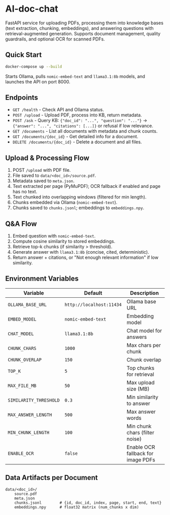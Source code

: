 # AI-doc-chat

FastAPI service for uploading PDFs, processing them into knowledge bases (text extraction, chunking, embeddings), and answering questions with retrieval-augmented generation. Supports document management, quality guardrails, and optional OCR for scanned PDFs.

## Quick Start
```bash
docker-compose up --build
```
Starts Ollama, pulls `nomic-embed-text` and `llama3.1:8b` models, and launches the API on port 8000.

## Endpoints
- `GET /health` - Check API and Ollama status.
- `POST /upload` - Upload PDF, process into KB, return metadata.
- `POST /ask` - Query KB: `{"doc_id": "...", "question": "..."}` → `{"answer": "...", "citations": [...]}` or refusal if low relevance.
- `GET /documents` - List all documents with metadata and chunk counts.
- `GET /documents/{doc_id}` - Get detailed info for a document.
- `DELETE /documents/{doc_id}` - Delete a document and all files.

## Upload & Processing Flow
1. POST `/upload` with PDF file.
2. File saved to `data/<doc_id>/source.pdf`.
3. Metadata saved to `meta.json`.
4. Text extracted per page (PyMuPDF); OCR fallback if enabled and page has no text.
5. Text chunked into overlapping windows (filtered for min length).
6. Chunks embedded via Ollama (`nomic-embed-text`).
7. Chunks saved to `chunks.jsonl`; embeddings to `embeddings.npy`.

## Q&A Flow
1. Embed question with `nomic-embed-text`.
2. Compute cosine similarity to stored embeddings.
3. Retrieve top-k chunks (if similarity > threshold).
4. Generate answer with `llama3.1:8b` (concise, cited, deterministic).
5. Return answer + citations, or "Not enough relevant information" if low similarity.

## Environment Variables
| Variable | Default | Description |
|----------|---------|-------------|
| `OLLAMA_BASE_URL` | `http://localhost:11434` | Ollama base URL |
| `EMBED_MODEL` | `nomic-embed-text` | Embedding model |
| `CHAT_MODEL` | `llama3.1:8b` | Chat model for answers |
| `CHUNK_CHARS` | `1000` | Max chars per chunk |
| `CHUNK_OVERLAP` | `150` | Chunk overlap |
| `TOP_K` | `5` | Top chunks for retrieval |
| `MAX_FILE_MB` | `50` | Max upload size (MB) |
| `SIMILARITY_THRESHOLD` | `0.3` | Min similarity to answer |
| `MAX_ANSWER_LENGTH` | `500` | Max answer words |
| `MIN_CHUNK_LENGTH` | `100` | Min chunk chars (filter noise) |
| `ENABLE_OCR` | `false` | Enable OCR fallback for image PDFs |

## Data Artifacts per Document
```
data/<doc_id>/
	source.pdf
	meta.json
	chunks.jsonl        # {id, doc_id, index, page, start, end, text}
	embeddings.npy      # float32 matrix (num_chunks x dim)
```

